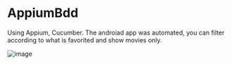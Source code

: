 # AppiumBdd

Using Appium, Cucumber. The androiad app was automated, you can filter according to what is favorited and show movies only.

![image](https://user-images.githubusercontent.com/32613878/222992548-0e4c9761-43b6-45f1-9ad5-ca9838038f87.png)
